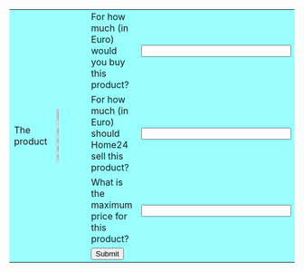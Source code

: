 <html>

  <head>

  <script type="text/javascript" src="validate.js"></script>

  </head>

  <body>

  <form action="#" name="SetAPrice" onSubmit="return(validate());">

<table cellpadding="1" width="100%" bgcolor="99FFFF" align="center"  cellspacing="2">
<tr>

  <td rowspan="4">The product</td>

  <td rowspan="4"><input type="image" width="25%" height="20%" src="https://cdn.home24.net/images/media/catalog/product/original/png/b/u/buerodrehstuhl-marilyn-kunstleder-schwarz-3325569.jpg" /></td>
  <td>For how much (in Euro) would you buy this product?</td>

  <td><input type="text" name="pricebuy" id="pricebuy"  size="30"></td>
  
  
  <tr>

  <td>For how much (in Euro) should Home24 sell this product?</td>

  <td><input type="text" name="pricesell" id="pricesell" size="30"></td>

</tr>

<tr>

  <td>What is the maximum price for this product?</td>

  <td><input type="text" name="maxprice"  id="maxprice" size="30"></td>

</tr>



</tr>

<tr>

  <td colspan="4"><input type="submit" value="Submit" /></td>

</tr>


  </table>

  </form>

  </body>

  </html>
